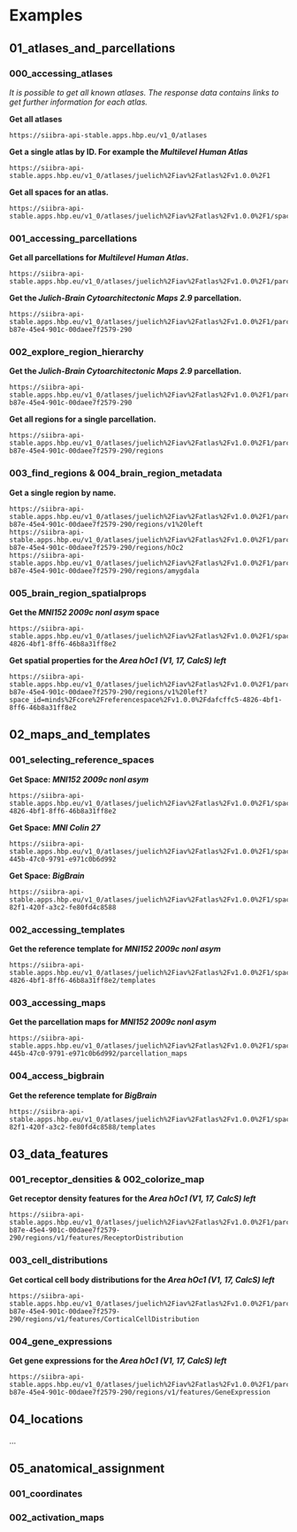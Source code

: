 # Examples

## 01_atlases_and_parcellations
### 000_accessing_atlases

_It is possible to get all known atlases. 
The response data contains links to get further information for each atlas._

**Get all atlases**
```
https://siibra-api-stable.apps.hbp.eu/v1_0/atlases
```

**Get a single atlas by ID. For example the _Multilevel Human Atlas_**
```
https://siibra-api-stable.apps.hbp.eu/v1_0/atlases/juelich%2Fiav%2Fatlas%2Fv1.0.0%2F1
```

**Get all spaces for an atlas.**
```
https://siibra-api-stable.apps.hbp.eu/v1_0/atlases/juelich%2Fiav%2Fatlas%2Fv1.0.0%2F1/spaces
```

### 001_accessing_parcellations

**Get all parcellations for _Multilevel Human Atlas_.**
```
https://siibra-api-stable.apps.hbp.eu/v1_0/atlases/juelich%2Fiav%2Fatlas%2Fv1.0.0%2F1/parcellations
```

**Get the _Julich-Brain Cytoarchitectonic Maps 2.9_ parcellation.**
```
https://siibra-api-stable.apps.hbp.eu/v1_0/atlases/juelich%2Fiav%2Fatlas%2Fv1.0.0%2F1/parcellations/minds%2Fcore%2Fparcellationatlas%2Fv1.0.0%2F94c1125b-b87e-45e4-901c-00daee7f2579-290
```

### 002_explore_region_hierarchy

**Get the _Julich-Brain Cytoarchitectonic Maps 2.9_ parcellation.**
```
https://siibra-api-stable.apps.hbp.eu/v1_0/atlases/juelich%2Fiav%2Fatlas%2Fv1.0.0%2F1/parcellations/minds%2Fcore%2Fparcellationatlas%2Fv1.0.0%2F94c1125b-b87e-45e4-901c-00daee7f2579-290
```

**Get all regions for a single parcellation.**
```
https://siibra-api-stable.apps.hbp.eu/v1_0/atlases/juelich%2Fiav%2Fatlas%2Fv1.0.0%2F1/parcellations/minds%2Fcore%2Fparcellationatlas%2Fv1.0.0%2F94c1125b-b87e-45e4-901c-00daee7f2579-290/regions
```

### 003_find_regions & 004_brain_region_metadata

**Get a single region by name.**
```
https://siibra-api-stable.apps.hbp.eu/v1_0/atlases/juelich%2Fiav%2Fatlas%2Fv1.0.0%2F1/parcellations/minds%2Fcore%2Fparcellationatlas%2Fv1.0.0%2F94c1125b-b87e-45e4-901c-00daee7f2579-290/regions/v1%20left
https://siibra-api-stable.apps.hbp.eu/v1_0/atlases/juelich%2Fiav%2Fatlas%2Fv1.0.0%2F1/parcellations/minds%2Fcore%2Fparcellationatlas%2Fv1.0.0%2F94c1125b-b87e-45e4-901c-00daee7f2579-290/regions/hOc2
https://siibra-api-stable.apps.hbp.eu/v1_0/atlases/juelich%2Fiav%2Fatlas%2Fv1.0.0%2F1/parcellations/minds%2Fcore%2Fparcellationatlas%2Fv1.0.0%2F94c1125b-b87e-45e4-901c-00daee7f2579-290/regions/amygdala
```

### 005_brain_region_spatialprops

**Get the _MNI152 2009c nonl asym_ space**
```
https://siibra-api-stable.apps.hbp.eu/v1_0/atlases/juelich%2Fiav%2Fatlas%2Fv1.0.0%2F1/spaces/minds%2Fcore%2Freferencespace%2Fv1.0.0%2Fdafcffc5-4826-4bf1-8ff6-46b8a31ff8e2
```

**Get spatial properties for the _Area hOc1 (V1, 17, CalcS) left_**
```
https://siibra-api-stable.apps.hbp.eu/v1_0/atlases/juelich%2Fiav%2Fatlas%2Fv1.0.0%2F1/parcellations/minds%2Fcore%2Fparcellationatlas%2Fv1.0.0%2F94c1125b-b87e-45e4-901c-00daee7f2579-290/regions/v1%20left?space_id=minds%2Fcore%2Freferencespace%2Fv1.0.0%2Fdafcffc5-4826-4bf1-8ff6-46b8a31ff8e2
```

## 02_maps_and_templates
### 001_selecting_reference_spaces

**Get Space: _MNI152 2009c nonl asym_**

```
https://siibra-api-stable.apps.hbp.eu/v1_0/atlases/juelich%2Fiav%2Fatlas%2Fv1.0.0%2F1/spaces/minds%2Fcore%2Freferencespace%2Fv1.0.0%2Fdafcffc5-4826-4bf1-8ff6-46b8a31ff8e2 
```

**Get Space: _MNI Colin 27_**
```
https://siibra-api-stable.apps.hbp.eu/v1_0/atlases/juelich%2Fiav%2Fatlas%2Fv1.0.0%2F1/spaces/minds%2Fcore%2Freferencespace%2Fv1.0.0%2F7f39f7be-445b-47c0-9791-e971c0b6d992
```

**Get Space: _BigBrain_**
```
https://siibra-api-stable.apps.hbp.eu/v1_0/atlases/juelich%2Fiav%2Fatlas%2Fv1.0.0%2F1/spaces/minds%2Fcore%2Freferencespace%2Fv1.0.0%2Fa1655b99-82f1-420f-a3c2-fe80fd4c8588
```

### 002_accessing_templates

**Get the reference template for _MNI152 2009c nonl asym_**
```
https://siibra-api-stable.apps.hbp.eu/v1_0/atlases/juelich%2Fiav%2Fatlas%2Fv1.0.0%2F1/spaces/minds%2Fcore%2Freferencespace%2Fv1.0.0%2Fdafcffc5-4826-4bf1-8ff6-46b8a31ff8e2/templates
```

### 003_accessing_maps

**Get the parcellation maps for _MNI152 2009c nonl asym_**
```
https://siibra-api-stable.apps.hbp.eu/v1_0/atlases/juelich%2Fiav%2Fatlas%2Fv1.0.0%2F1/spaces/minds%2Fcore%2Freferencespace%2Fv1.0.0%2F7f39f7be-445b-47c0-9791-e971c0b6d992/parcellation_maps
```

### 004_access_bigbrain

**Get the reference template for _BigBrain_**
```
https://siibra-api-stable.apps.hbp.eu/v1_0/atlases/juelich%2Fiav%2Fatlas%2Fv1.0.0%2F1/spaces/minds%2Fcore%2Freferencespace%2Fv1.0.0%2Fa1655b99-82f1-420f-a3c2-fe80fd4c8588/templates
```

## 03_data_features
### 001_receptor_densities & 002_colorize_map

**Get receptor density features for the _Area hOc1 (V1, 17, CalcS) left_**
```
https://siibra-api-stable.apps.hbp.eu/v1_0/atlases/juelich%2Fiav%2Fatlas%2Fv1.0.0%2F1/parcellations/minds%2Fcore%2Fparcellationatlas%2Fv1.0.0%2F94c1125b-b87e-45e4-901c-00daee7f2579-290/regions/v1/features/ReceptorDistribution
```

### 003_cell_distributions

**Get cortical cell body distributions for the _Area hOc1 (V1, 17, CalcS) left_**
```
https://siibra-api-stable.apps.hbp.eu/v1_0/atlases/juelich%2Fiav%2Fatlas%2Fv1.0.0%2F1/parcellations/minds%2Fcore%2Fparcellationatlas%2Fv1.0.0%2F94c1125b-b87e-45e4-901c-00daee7f2579-290/regions/v1/features/CorticalCellDistribution
```

### 004_gene_expressions

**Get gene expressions for the _Area hOc1 (V1, 17, CalcS) left_**
```
https://siibra-api-stable.apps.hbp.eu/v1_0/atlases/juelich%2Fiav%2Fatlas%2Fv1.0.0%2F1/parcellations/minds%2Fcore%2Fparcellationatlas%2Fv1.0.0%2F94c1125b-b87e-45e4-901c-00daee7f2579-290/regions/v1/features/GeneExpression
```


## 04_locations
...

## 05_anatomical_assignment
### 001_coordinates
### 002_activation_maps
